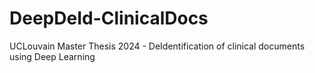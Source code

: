 # DeepDeId-ClinicalDocs
UCLouvain Master Thesis 2024 - DeIdentification of clinical documents using Deep Learning
